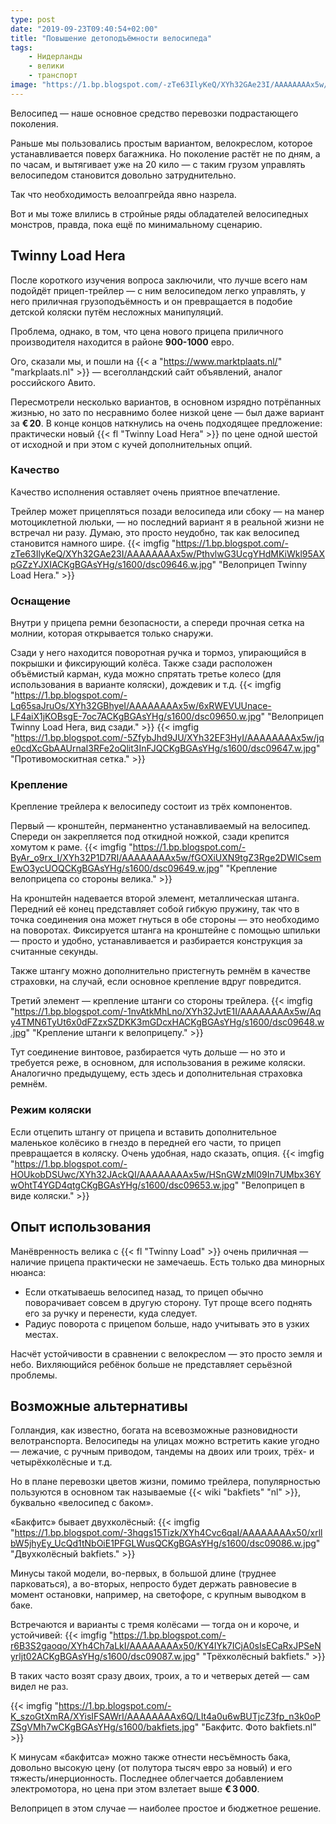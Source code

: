 ```yaml
---
type: post
date: "2019-09-23T09:40:54+02:00"
title: "Повышение детоподъёмности велосипеда"
tags:
    - Нидерланды
    - велики
    - транспорт
image: "https://1.bp.blogspot.com/-zTe63IlyKeQ/XYh32GAe23I/AAAAAAAAx5w/PthvlwG3UcgYHdMKiWkl95AXpGZzYJXIACKgBGAsYHg/s1600/dsc09646.w.jpg"
---
```


Велосипед — наше основное средство перевозки подрастающего поколения.

Раньше мы пользовались простым вариантом, велокреслом, которое устанавливается поверх багажника. Но поколение растёт не по дням, а по часам, и вытягивает уже на 20 кило — с таким грузом управлять велосипедом становится довольно затруднительно.

Так что необходимость велоапгрейда явно назрела.

<!--more-->

Вот и мы тоже влились в стройные ряды обладателей велосипедных монстров, правда, пока ещё по минимальному сценарию.

## Twinny Load Hera

После короткого изучения вопроса заключили, что лучше всего нам подойдёт прицеп-трейлер — с ним велосипедом легко управлять, у него приличная грузоподъёмность и он превращается в подобие детской коляски путём несложных манипуляций.

Проблема, однако, в том, что цена нового прицепа приличного производителя находится в районе **900-1000** евро.

Ого, сказали мы, и пошли на {{< a "https://www.marktplaats.nl/" "markplaats.nl" >}} — всеголландский сайт объявлений, аналог российского Авито.

Пересмотрели несколько вариантов, в основном изрядно потрёпанных жизнью, но зато по несравнимо более низкой цене — был даже вариант за **€ 20**. В конце концов наткнулись на очень подходящее предложение: практически новый {{< fl "Twinny Load Hera" >}} по цене одной шестой от исходной и при этом с кучей дополнительных опций.

### Качество

Качество исполнения оставляет очень приятное впечатление.

Трейлер может прицепляться позади велосипеда или сбоку — на манер мотоциклетной люльки, — но последний вариант я в реальной жизни не встречал ни разу. Думаю, это просто неудобно, так как велосипед становится намного шире.
{{< imgfig "https://1.bp.blogspot.com/-zTe63IlyKeQ/XYh32GAe23I/AAAAAAAAx5w/PthvlwG3UcgYHdMKiWkl95AXpGZzYJXIACKgBGAsYHg/s1600/dsc09646.w.jpg" "Велоприцеп Twinny Load Hera." >}}

### Оснащение

Внутри у прицепа ремни безопасности, а спереди прочная сетка на молнии, которая открывается только снаружи.

Сзади у него находится поворотная ручка и тормоз, упирающийся в покрышки и фиксирующий колёса. Также сзади расположен объёмистый карман, куда можно спрятать третье колесо (для использования в варианте коляски), дождевик и т.д.
{{< imgfig "https://1.bp.blogspot.com/-Lq65saJruOs/XYh32GBhyeI/AAAAAAAAx5w/6xRWEVUUnace-LF4aiX1jKOBsgE-7oc7ACKgBGAsYHg/s1600/dsc09650.w.jpg" "Велоприцеп Twinny Load Hera, вид сзади." >}}
{{< imgfig "https://1.bp.blogspot.com/-5ZfybJhd9JU/XYh32EF3HyI/AAAAAAAAx5w/jqe0cdXcGbAAUrnaI3RFe2oQlit3InFJQCKgBGAsYHg/s1600/dsc09647.w.jpg" "Противомоскитная сетка." >}}

### Крепление

Крепление трейлера к велосипеду состоит из трёх компонентов.

Первый — кронштейн, перманентно устанавливаемый на велосипед. Спереди он закрепляется под откидной ножкой, сзади крепится хомутом к раме.
{{< imgfig "https://1.bp.blogspot.com/-ByAr_o9rx_I/XYh32P1D7RI/AAAAAAAAx5w/fGOXiUXN9tgZ3Rge2DWlCsemEwO3ycUOQCKgBGAsYHg/s1600/dsc09649.w.jpg" "Крепление велоприцепа со стороны велика." >}}

На кронштейн надевается второй элемент, металлическая штанга. Передний её конец представляет собой гибкую пружину, так что в точка соединения она может гнуться в обе стороны — это необходимо на поворотах. Фиксируется штанга на кронштейне с помощью шпильки — просто и удобно, устанавливается и разбирается конструкция за считанные секунды.

Также штангу можно дополнительно пристегнуть ремнём в качестве страховки, на случай, если основное крепление вдруг повредится.

Третий элемент — крепление штанги со стороны трейлера.
{{< imgfig "https://1.bp.blogspot.com/-1nvAtkMhLno/XYh32JvtE1I/AAAAAAAAx5w/Aqy4TMN6TyUt6x0dFZzxSZDKK3mGDcxHACKgBGAsYHg/s1600/dsc09648.w.jpg" "Крепление штанги к велоприцепу." >}}

Тут соединение винтовое, разбирается чуть дольше — но это и требуется реже, в основном, для использования в режиме коляски. Аналогично предыдущему, есть здесь и дополнительная страховка ремнём.

### Режим коляски

Если отцепить штангу от прицепа и вставить дополнительное маленькое колёсико в гнездо в передней его части, то прицеп превращается в коляску. Очень удобная, надо сказать, опция.
{{< imgfig "https://1.bp.blogspot.com/-HOUkobDSUwc/XYh32JAckQI/AAAAAAAAx5w/HSnGWzMl09In7UMbx36YwOhtT4YGD4qtgCKgBGAsYHg/s1600/dsc09653.w.jpg" "Велоприцеп в виде коляски." >}}

## Опыт использования

Манёвренность велика с {{< fl "Twinny Load" >}} очень приличная — наличие прицепа практически не замечаешь. Есть только два минорных нюанса:

* Если откатываешь велосипед назад, то прицеп обычно поворачивает совсем в другую сторону. Тут проще всего поднять его за ручку и перенести, куда следует.
* Радиус поворота с прицепом больше, надо учитывать это в узких местах.

Насчёт устойчивости в сравнении с велокреслом — это просто земля и небо. Вихляющийся ребёнок больше не представляет серьёзной проблемы.

## Возможные альтернативы

Голландия, как известно, богата на всевозможные разновидности велотранспорта. Велосипеды на улицах можно встретить какие угодно — лежачие, с ручным приводом, тандемы на двоих или троих, трёх- и четырёхколёсные и т.д.

Но в плане перевозки цветов жизни, помимо трейлера, популярностью пользуются в основном так называемые {{< wiki "bakfiets" "nl" >}}, буквально «велосипед с баком».

«Бакфитс» бывает двухколёсный:
{{< imgfig "https://1.bp.blogspot.com/-3hqgs15Tizk/XYh4Cvc6qaI/AAAAAAAAx50/xrllbW5jhyEy_UcQd1tNbOiE1PFGLWusQCKgBGAsYHg/s1600/dsc09086.w.jpg" "Двухколёсный bakfiets." >}}

Минусы такой модели, во-первых, в большой длине (труднее парковаться), а во-вторых, непросто будет держать равновесие в момент остановки, например, на светофоре, с крупным выводком в баке.

Встречаются и варианты с тремя колёсами — тогда он и короче, и устойчивей: 
{{< imgfig "https://1.bp.blogspot.com/-r6B3S2gaoqo/XYh4Ch7aLkI/AAAAAAAAx50/KY4IYk7ICjA0sIsECaRxJPSeNyrljt02ACKgBGAsYHg/s1600/dsc09087.w.jpg" "Трёхколёсный bakfiets." >}}

В таких часто возят сразу двоих, троих, а то и четверых детей — сам видел не раз.

{{< imgfig "https://1.bp.blogspot.com/-K_szoGtXmRA/XYisIFSAWrI/AAAAAAAAx6Q/LIt4a0u6wBUTjcZ3fp_n3k0oPZSgVMh7wCKgBGAsYHg/s1600/bakfiets.jpg" "Бакфитс. Фото bakfiets.nl" >}}

К минусам «бакфитса» можно также отнести несъёмность бака, довольно высокую цену (от полутора тысяч евро за новый) и его тяжесть/инерционность. Последнее облегчается добавлением электромотора, но цена при этом взлетает выше **€ 3 000**.

Велоприцеп в этом случае — наиболее простое и бюджетное решение.